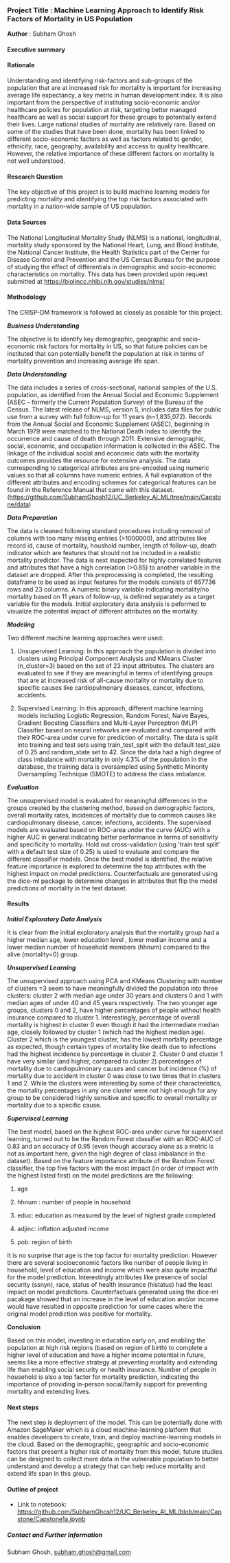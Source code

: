 ### Project Title : Machine Learning Approach to Identify Risk Factors of Mortality in US Population

**Author** : Subham Ghosh

#### Executive summary

#### Rationale
 Understanding and identifying risk-factors and sub-groups of the population that are at increased risk for mortality is important for increasing average life expectancy, a key metric in human development index. It is also important from the perspective of instituting socio-economic and/or healthcare policies for population at risk,  targeting better managed healthcare as well as social support for these groups to potentially extend their lives. Large national studies of mortality are relatively rare. Based on some of the studies that have been done,  mortality has been linked to different socio-economic factors as well as factors related to gender, ethnicity, race, geography, availability and access to quality healthcare. However, the relative importance of these different factors on mortality is not well understood.
 
#### Research Question
The key objective of this project is to build machine learning models for predicting mortality and identifying the top risk factors associated with mortality in a nation-wide sample of US population.

#### Data Sources
The National Longitudinal Mortality Study (NLMS) is a national, longitudinal, mortality study sponsored by the National Heart, Lung, and Blood Institute, the National Cancer Institute, the Health Statistics part of the Center for Disease Control and Prevention and the US Census Bureau for the purpose of studying the effect of differentials in demographic and socio-economic characteristics on mortality. This data has been provided  upon request submitted at https://biolincc.nhlbi.nih.gov/studies/nlms/

#### Methodology

The CRISP-DM framework is followed as closely as possible for this project. 

***Business Understanding***

The objective is to identify key demographic, geographic and socio-economic risk factors for mortality in US, so that future policies can be instituted that can potentially benefit the population at risk in terms of mortality prevention and increasing average life span.  

***Data Understanding***

The data includes a series of cross-sectional, national samples of the U.S. population, as identified from the Annual Social and Economic Supplement (ASEC – formerly the Current Population Survey) of the Bureau of the Census. The latest release of NLMS, version 5,  includes data files for public use from a survey with full follow-up for 11 years (n=1,835,072). Records from the Annual Social and Economic Supplement (ASEC), beginning in March 1979 were matched to the National Death Index to identify the occurrence and cause of death through 2011. Extensive demographic, social, economic, and occupation information is collected in the ASEC. The linkage of the individual social and economic data with the mortality outcomes provides the resource for extensive analysis. The data corresponding to categorical attributes are pre-encoded using numeric values so that all columns have numeric entries. A full explanation of the different attributes and encoding schemes for categorical features can be found in the Reference Manual that came with this dataset.(https://github.com/SubhamGhosh12/UC_Berkeley_AI_ML/tree/main/Capstone/data)

***Data Preparation***

The data is cleaned following standard procedures including removal of columns with too many missing entries (>1000000), and attributes like record id, cause of mortality, houshold number, length of follow-up, death indicator which are  features that should not be included in a realistic mortality predictor. The data is next inspected for highly correlated features and attributes that have a high correlation (>0.85) to another variable in the dataset are dropped. After this preprocessing is completed, the resulting dataframe to be used as input features for the models consists of 657736 rows and 23 columns. A numeric binary  variable indicating mortality/no mortality based on 11 years of follow-up, is defined separately as a target variable for the models. Initial exploratory data analysis is peformed to visualize the potential impact of different attributes on the mortality. 

***Modeling***

Two different machine learning approaches were used:

1) Unsupervised Learning: In this approach the population is divided into clusters using Principal Component Analysis and KMeans Cluster (n_cluster=3) based on the set of 23 input attributes. The clusters are evaluated to see if they are meaningful in terms of identifying groups that are at increased risk of all-cause mortality or mortality due to specific causes like cardiopulmonary diseases, cancer, infections, accidents.

2) Supervised Learning: In this approach, different machine learning models including Logistic Regression, Random Forest, Naive Bayes, Gradient Boosting Classifiers and Multi-Layer Perceptron (MLP) Classifier based on neural networks are evaluated and compared with their ROC-area under curve for prediction of mortality. The data is split into training and test sets using train_test_split with the default test_size of 0.25 and random_state set to 42. Since the data had a high degree of class imbalance with mortality in only 4.3% of the population in the database, the training data is oversampled using Synthetic Minority Oversampling Technique (SMOTE) to address the class imbalance. 

***Evaluation***

The unsupervised model is evaluated for meaningful differences in the groups created by the clustering method, based on demographic factors, overall mortality rates, incidences of mortality due to common causes like cardiopulmonary disease, cancer, infections, accidents. The supervised models are evaluated based on ROC-area under the curve (AUC) with a higher AUC in general indicating better performance in terms of sensitivity and specificity to mortality. Hold out cross-validation (using 'train test split' with a default test size of 0.25) is used to evaluate and compare the different classifier  models. Once the best model is identified, the relative feature importance is explored to determine the top attributes with the highest impact on model predictions. Counterfactuals are generated using the dice-ml package to determine changes in attributes that flip the model predictions of mortality in the test dataset.

#### Results

***Initial Exploratory Data Analysis***

It is clear from the initial exploratory analysis that the mortality group had a higher median age, lower education level , lower median income and a lower median number of household members (hhnum) compared to the alive (mortality=0) group. 

***Unsupervised Learning***

The unsupervised approach using PCA and KMeans Clustering with number of clusters =3 seem to have meaningfully divided the population into three clusters: cluster 2 with median age under 30 years and clusters 0 and 1 with median ages of under 40 and 45 years respectively. The two younger age groups, clusters 0 and 2, have higher percentages of people without health insurance compared to cluster 1. Interestingly, percentage of overall mortality is highest in cluster 0 even though it had the intermediate median age, closely followed by cluster 1 (which had the highest median age). Cluster 2 which is the youngest cluster, has the lowest mortality percentage as expected, though certain types of mortality like death due to infections had the highest incidence by percentage in cluster 2. Cluster 0 and cluster 1 have very similar (and higher, compared to cluster 2) percentages of mortality due to cardiopulmonary causes and cancer but incidence (%) of mortality due to accident in cluster 0 was close to two times that in clusters 1 and 2. While the clusters were interesting by some of their characteristics, the  mortality percentages in any one cluster were not high enough for any group to be considered highly sensitive and specific to overall mortality or mortality due to a specific cause.

***Supervised Learning***

The best model, based on the highest ROC-area under curve for supervised learning, turned out to be the Random Forest classifier with an ROC-AUC of 0.83 and an accuracy of 0.95 (even though accuracy alone as a metric is not as important here, given the high degree of class imbalance in the dataset). Based on the feature importance attribute of the Random Forest classifier, the top five factors with the most impact (in order of impact with the highest listed first) on the model predictions are the following:

1) age

2) hhnum : number of people in household

3) educ: education as measured by the level of highest grade completed

4) adjinc: inflation adjusted income

5) pob: region of birth

It is no surprise that age is the top factor for mortality prediction. However there are several socioeconomic factors like number of people living in household, level of education and income which were also quite impactful for the model prediction. Interestingly attributes like presence of social security (ssnyn), race, status of health insurance (histatus) had the least impact on model predictions. Counterfactuals generated using the dice-ml pacakage showed that an increase in the level of education and/or income would have resulted in opposite prediction for some cases where the original model prediction was positive for mortality.

**Conclusion**

Based on this model, investing in education early on, and enabling the population at high risk regions (based on region of birth) to complete a higher level of education and  have a higher income potential in future,  seems like a more effective strategy at preventing mortality and  extending life than enabling social security or health insurance. Number of people in household is also a top factor for mortality prediction, indicating the importance of providing in-person social/family support for preventing mortality and extending lives.

#### Next steps
The next step is deployment of the model. This can be potentially done with Amazon SageMaker which is a cloud machine-learning platform that enables developers to create, train, and deploy machine-learning models in the cloud. Based on the demographic, geographic and socio-economic factors that present a higher risk of mortality from this model, future studies can be designed to collect more data in the vulnerable population to better understand and develop a strategy that can help reduce mortality and extend  life span in this group.

#### Outline of project

- Link to notebook: https://github.com/SubhamGhosh12/UC_Berkeley_AI_ML/blob/main/Capstone/Capstone1a.ipynb



##### Contact and Further Information
Subham Ghosh, subham.ghosh@gmail.com
